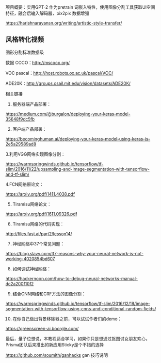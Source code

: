 
项目概要：实用GPT-2 作为pretrain  词嵌入特性，使用图像分割工具获取UI空间特征，融合后输入解码器，pix2pix 数据增强

https://harishnarayanan.org/writing/artistic-style-transfer/

风格转化视频
---------------------------------------------------
图形分割标准数据级

数据
COCO：http://mscoco.org/

VOC pascal：http://host.robots.ox.ac.uk/pascal/VOC/

ADE20K：http://groups.csail.mit.edu/vision/datasets/ADE20K/



相关链接

1. 服务器端产品部署：

https://medium.com/@burgalon/deploying-your-keras-model-35648f9dc5fb

2. 客户端产品部署：

https://becominghuman.ai/deploying-your-keras-model-using-keras-js-2e5a29589ad8

3.利用VGG网络实现图像分割：

https://warmspringwinds.github.io/tensorflow/tf-slim/2016/11/22/upsampling-and-image-segmentation-with-tensorflow-and-tf-slim/

4.FCN网络原论文：

https://arxiv.org/pdf/1411.4038.pdf

5. Tiramisu网络论文：

https://arxiv.org/pdf/1611.09326.pdf

6. Tiramisu网络的代码实现：

http://files.fast.ai/part2/lesson14/

7. 神经网络中37个常见问题：

https://blog.slavv.com/37-reasons-why-your-neural-network-is-not-working-4020854bd607

8. 如何调试神经网络：

https://hackernoon.com/how-to-debug-neural-networks-manual-dc2a200f10f2

9. 结合CNN网络和CRF方法的图像分割：


https://warmspringwinds.github.io/tensorflow/tf-slim/2016/12/18/image-segmentation-with-tensorflow-using-cnns-and-conditional-random-fields/

10. 在你自己做出背景移除器之前，可以试试作者们的demo：

https://greenscreen-ai.boorgle.com/

最后，量子位想说，本教程适合学习，如果你只是想通过抠图讨女朋友欢心，Prisma团队后来推出的新应用Sticky是个不错的选择



https://github.com/soumith/ganhacks  gan 技巧说明